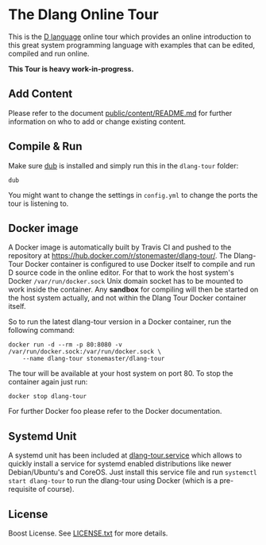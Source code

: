# The Dlang Online Tour

This is the [D language](https://dlang.org) online tour which
provides an online introduction to this great system programming language
with examples that can be edited, compiled and run online.

**This Tour is heavy work-in-progress.**

## Add Content

Please refer to the document [public/content/README.md](public/content/README.md)
for further information on who to add or change existing content.

## Compile & Run

Make sure [dub](http://code.dlang.org/download) is installed and simply run this in
the `dlang-tour` folder:

	dub

You might want to change the settings in `config.yml` to change
the ports the tour is listening to.

## Docker image

A Docker image is automatically built by Travis CI and pushed to the repository
at https://hub.docker.com/r/stonemaster/dlang-tour/. The Dlang-Tour Docker container
is configured to use Docker itself to compile and run D source code
in the online editor. For that to work the host system's Docker `/var/run/docker.sock`
Unix domain socket has to be mounted to work inside the container. Any
**sandbox** for compiling will then be started on the host system actually,
and not within the Dlang Tour Docker container itself.

So to run the latest dlang-tour
version in a Docker container, run the following command:

	docker run -d --rm -p 80:8080 -v /var/run/docker.sock:/var/run/docker.sock \
		--name dlang-tour stonemaster/dlang-tour

The tour will be available at your host system on port 80. To stop the container
again just run:
	
	docker stop dlang-tour

For further Docker foo please refer to the Docker documentation.

## Systemd Unit

A systemd unit has been included at [dlang-tour.service](dlang-tour.service)
which allows to quickly install a service for systemd
enabled distributions like newer Debian/Ubuntu's and CoreOS. Just
install this service file and run `systemctl start dlang-tour` to
run the dlang-tour using Docker (which is a pre-requisite of course).

## License

Boost License. See [LICENSE.txt](LICENSE.txt) for more details.
